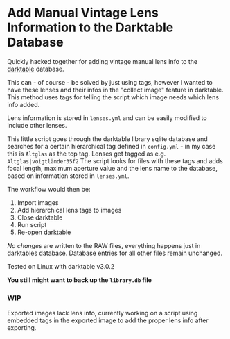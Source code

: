 # Add Manual Vintage Lens Information to the Darktable Database #
Quickly hacked together for adding vintage manual lens info to the [darktable](https://github.com/darktable-org/darktable) database.

This can - of course - be solved by just using tags, however I wanted to have these lenses and their infos in the "collect image" feature in darktable. This method uses tags for telling the script which image needs which lens info added.

Lens information is stored in `lenses.yml` and can be easily modified to include other lenses.

This little script goes through the darktable library sqlite database and searches for a certain hierarchical tag defined in `config.yml` - in my case this is `Altglas` as the top tag. Lenses get tagged as e.g. `Altglas|voigtländer35f2`
The script looks for files with these tags and adds focal length, maximum aperture value and the lens name to the database, based on information stored in `lenses.yml`.

The workflow would then be:
1. Import images
2. Add hierarchical lens tags to images
3. Close darktable
4. Run script
5. Re-open darktable

*No changes* are written to the RAW files, everything happens just in darktables database. Database entries for all other files remain unchanged.

Tested on Linux with darktable v3.0.2

**You still might want to back up the `library.db` file**

### WIP ###
Exported images lack lens info, currently working on a script using embedded tags in the exported image to add the proper lens info after exporting.

